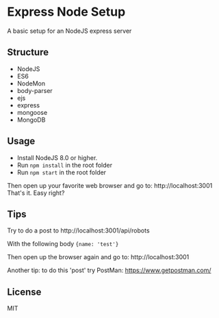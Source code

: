 # Express Node Setup

A basic setup for an NodeJS express server

## Structure
- NodeJS
- ES6
- NodeMon
- body-parser
- ejs
- express
- mongoose
- MongoDB

## Usage
- Install NodeJS 8.0 or higher.
- Run `npm install` in the root folder
- Run `npm start` in the root folder

Then open up your favorite web browser and go to: http://localhost:3001
That's it. Easy right?

## Tips
Try to do a post to http://localhost:3001/api/robots

With the following body `{name: 'test'}`

Then open up the browser again and go to: http://localhost:3001

Another tip: to do this 'post' try PostMan: https://www.getpostman.com/

## License

MIT

